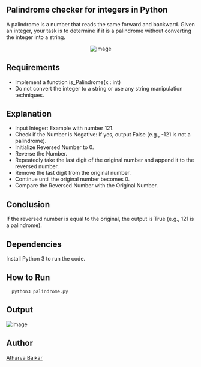 
## Palindrome checker for integers in Python

A palindrome is a number that reads the same forward and backward. Given an integer, your task is to determine if it is a palindrome without converting the integer into a string.

<p align="center">
  <img src="https://github.com/DarkGuardian641/Python-Mini-Projects/assets/91188597/bda7ba55-f010-46e6-bfb5-be19676698fc" alt="image">
</p>

## Requirements

- Implement a function is_Palindrome(x : int)
- Do not convert the integer to a string or use any string manipulation techniques.

## Explanation

- Input Integer: Example with number 121.
- Check if the Number is Negative: If yes, output False (e.g., -121 is not a palindrome).
- Initialize Reversed Number to 0.
- Reverse the Number.
- Repeatedly take the last digit of the original number and append it to the reversed number.
- Remove the last digit from the original number.
- Continue until the original number becomes 0.
- Compare the Reversed Number with the Original Number.

## Conclusion

If the reversed number is equal to the original, the output is True (e.g., 121 is a palindrome).

## Dependencies

Install Python 3 to run the code.

## How to Run

```python3
  python3 palindrome.py
```
## Output

![image](https://github.com/DarkGuardian641/Python-Mini-Projects/assets/91188597/b93ee8ae-d524-42a8-ad0f-600cbd95d456)

## Author
[Atharva Baikar](https://github.com/DarkGuardian641)
